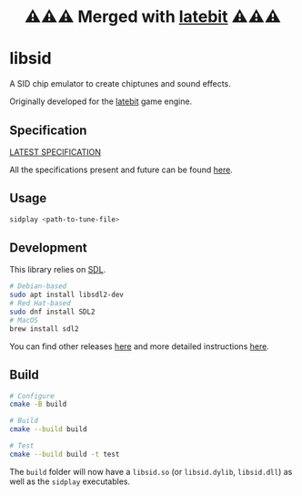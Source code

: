<center>
<h1>
⚠️⚠️⚠️ Merged with <a href="https://github.com/latebit/latebit-engine/tree/main/latebit/sid">latebit</a> ⚠️⚠️⚠️
</h1>
</center>

libsid
===

A SID chip emulator to create chiptunes and sound effects. 

Originally developed for the [latebit](https://github.com/latebit/latebit-engine/) game
engine.

## Specification

[LATEST SPECIFICATION](./docs/spec-v0.md)

All the specifications present and future can be found [here](./docs/).

## Usage

```sh
sidplay <path-to-tune-file>
```

## Development

This library relies on [SDL](https://www.libsdl.org/). 

```sh
# Debian-based
sudo apt install libsdl2-dev
# Red Hat-based
sudo dnf install SDL2
# MacOS
brew install sdl2
```

You can find other releases [here](https://github.com/libsdl-org/SDL/releases) and more 
detailed instructions [here](https://wiki.libsdl.org/SDL2/Installation).

## Build

```sh
# Configure
cmake -B build

# Build
cmake --build build

# Test
cmake --build build -t test
```

The `build` folder will now have a `libsid.so` (or `libsid.dylib`, `libsid.dll`) as well as 
the `sidplay` executables.
